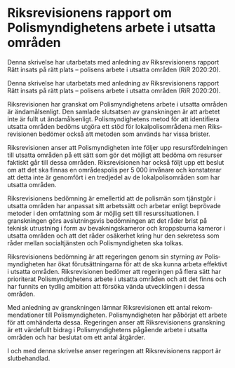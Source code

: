 # Riksrevisionens rapport om Polismyndighetens arbete i utsatta områden

Denna skrivelse har utarbetats med anledning av Riksrevisionens rapport Rätt insats på rätt plats – polisens arbete i utsatta områden (RiR 2020:20).

Denna skrivelse har utarbetats med anledning av Riksrevisionens rapport Rätt insats på rätt plats – polisens arbete i utsatta områden (RiR 2020:20).

Riksrevisionen har granskat om Polis­myndig­hetens arbete i utsatta områden är ända­måls­enligt. Den samlade slutsatsen av granskningen är att arbetet inte är fullt ut ända­måls­enligt. Polis­myndig­hetens metod för att identi­fiera utsatta områden bedöms utgöra ett stöd för lokal­polis­områdena men Riks­revisionen bedömer också att metoden som används har vissa brister.

Riksrevisionen anser att Polis­myndig­heten inte följer upp resurs­fördel­ningen till utsatta områden på ett sätt som gör det möjligt att bedöma om resurser faktiskt går till dessa områden. Riks­revisio­nen har också följt upp ett beslut om att det ska finnas en områdes­polis per 5 000 invånare och konsta­terar att detta inte är genom­fört i en tredjedel av de lokalpolisområden som har utsatta områden.

Riksrevisionens bedömning är emellertid att de polismän som tjänstgör i utsatta områden har anpassat sitt arbets­sätt och arbetar enligt beprö­vade metoder i den omfattning som är möjlig sett till resurs­situationen. I granskningen görs avslut­ningsvis bedöm­ningen att det råder brist på teknisk utrustning i form av bevak­nings­kameror och kropps­burna kameror i utsatta områden och att det råder osäkerhet kring hur den sekretess som råder mellan social­tjänsten och Polis­myndig­heten ska tolkas.

Riksrevisionens bedöm­ning är att regeringen genom sin styrning av Polis­myndig­heten har ökat förut­sätt­ningarna för att de ska kunna arbeta effektivt i utsatta områden. Riks­revisionen bedömer att regeringen på flera sätt har prioriterat Polis­myndig­hetens arbete i utsatta områden och att det finns och har funnits en tydlig ambition att försöka vända utveck­lingen i dessa områden.

Med anledning av gransk­ningen lämnar Riks­revisionen ett antal rekom­mendationer till Polis­myndig­heten. Polis­myndig­heten har påbörjat ett arbete för att omhänderta dessa. Regeringen anser att Riks­revisionens gransk­ning är ett värde­fullt bidrag i Polis­myndig­hetens pågående arbete i utsatta områden och har beslutat om ett antal åtgärder.

I och med denna skrivelse anser regeringen att Riks­revisionens rapport är slutbehandlad.
